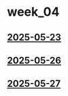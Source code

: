 # week_04 <!-- markmap: foldAll -->
## [2025-05-23](2025-05-23/2025-05-23.html)
## [2025-05-26](2025-05-26/2025-05-26.html)
## [2025-05-27](2025-05-27/2025-05-27.html)
